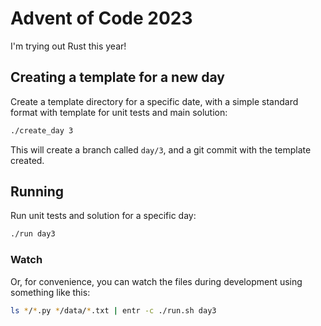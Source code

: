 # Advent of Code 2023

I'm trying out Rust this year!

## Creating a template for a new day
Create a template directory for a specific date, with a simple standard format with template for unit tests and main solution:

```bash
./create_day 3
```

This will create a branch called `day/3`, and a git commit with the template created.

## Running
Run unit tests and solution for a specific day:

```bash
./run day3
```

### Watch
Or, for convenience, you can watch the files during development using something like this:

```bash
ls */*.py */data/*.txt | entr -c ./run.sh day3
```
